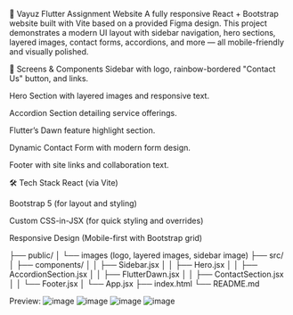 🚀 Vayuz Flutter Assignment Website
A fully responsive React + Bootstrap website built with Vite based on a provided Figma design. This project demonstrates a modern UI layout with sidebar navigation, hero sections, layered images, contact forms, accordions, and more — all mobile-friendly and visually polished.

📸 Screens & Components
Sidebar with logo, rainbow-bordered "Contact Us" button, and links.

Hero Section with layered images and responsive text.

Accordion Section detailing service offerings.

Flutter’s Dawn feature highlight section.

Dynamic Contact Form with modern form design.

Footer with site links and collaboration text.

🛠 Tech Stack
React (via Vite)

Bootstrap 5 (for layout and styling)

Custom CSS-in-JSX (for quick styling and overrides)

Responsive Design (Mobile-first with Bootstrap grid)

├── public/
│   └── images (logo, layered images, sidebar image)
├── src/
│   ├── components/
│   │   ├── Sidebar.jsx
│   │   ├── Hero.jsx
│   │   ├── AccordionSection.jsx
│   │   ├── FlutterDawn.jsx
│   │   ├── ContactSection.jsx
│   │   └── Footer.jsx
│   └── App.jsx
├── index.html
└── README.md


Preview:
![image](https://github.com/user-attachments/assets/6fb33298-115c-4189-8b8e-b6050a097409)
![image](https://github.com/user-attachments/assets/da4fae6a-04f7-4b4e-8c93-ff52e3820a65)
![image](https://github.com/user-attachments/assets/68ac55cc-8972-4b07-bcde-a06eca5886c6)
![image](https://github.com/user-attachments/assets/23863d8b-33eb-4f5e-9353-524ae737910c)




